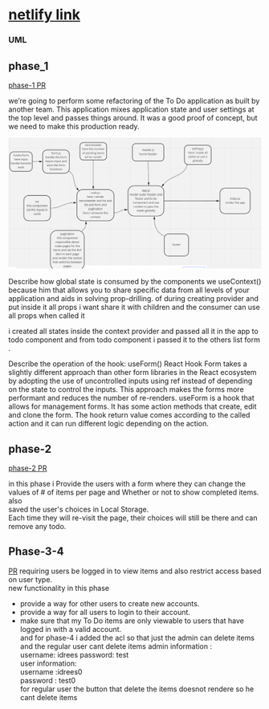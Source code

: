 # [netlify link](https://gregarious-cajeta-64cee6.netlify.app/)
### UML 
## phase_1
[phase-1 PR](https://github.com/idreesalmasri/todo-app/pull/4)

 we’re going to perform some refactoring of the To Do application as built by another team. This application mixes application state and user settings at the top level and passes things around. It was a good proof of concept, but we need to make this production ready.

![UML](./uml31.PNG)


Describe how global state is consumed by the components
we useContext() because him
that allows you to share specific data from all levels of your application and aids in solving prop-drilling.
of during creating provider and put inside it all props i want share it with children and the consumer can use all props when called it 

i created all states inside the context provider and passed all it in the app to todo component and from todo component i passed it to the others list form .


Describe the operation of the hook: useForm()
React Hook Form takes a slightly different approach than other form libraries in the React ecosystem by adopting the use of uncontrolled inputs using ref instead of depending on the state to control the inputs. This approach makes the forms more performant and reduces the number of re-renders.
useForm is a hook that allows for management forms. It has some action methods that create, edit and clone the form. The hook return value comes according to the called action and it can run different logic depending on the action.

## phase-2  
[phase-2 PR](https://github.com/idreesalmasri/todo-app/pull/9)  

in this phase i Provide the users with a form where they can change the values of # of items per page and Whether or not to show completed items.  
also  
saved the user's choices in Local Storage.  
Each time they will re-visit the page, their choices will still be there and can remove any todo.

## Phase-3-4
[PR](https://github.com/idreesalmasri/todo-app/pull/12)
requiring users be logged in to view items and also restrict access based on user type.  
new functionality in this phase  
- provide a way for other users to create new accounts.  
- provide a way for all users to login to their account.  
- make sure that my To Do items are only viewable to users that have logged in with a valid account.  
and for phase-4 
i added the acl so that just the admin can delete items 
and the regular user cant delete items 
admin information :  
username: idrees
password: test  
user information:  
username :idrees0  
password : test0  
for regular user the button that delete the items doesnot rendere so he cant delete items 
